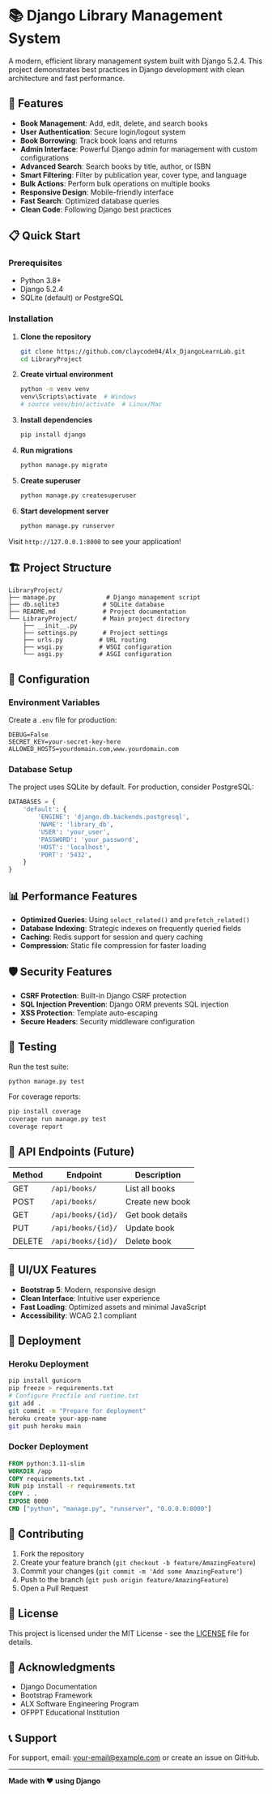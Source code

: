 # 📚 Django Library Management System

A modern, efficient library management system built with Django 5.2.4. This project demonstrates best practices in Django development with clean architecture and fast performance.

## 🚀 Features

- **Book Management**: Add, edit, delete, and search books
- **User Authentication**: Secure login/logout system
- **Book Borrowing**: Track book loans and returns
- **Admin Interface**: Powerful Django admin for management with custom configurations
- **Advanced Search**: Search books by title, author, or ISBN
- **Smart Filtering**: Filter by publication year, cover type, and language
- **Bulk Actions**: Perform bulk operations on multiple books
- **Responsive Design**: Mobile-friendly interface
- **Fast Search**: Optimized database queries
- **Clean Code**: Following Django best practices

## 📋 Quick Start

### Prerequisites
- Python 3.8+
- Django 5.2.4
- SQLite (default) or PostgreSQL

### Installation

1. **Clone the repository**
   ```bash
   git clone https://github.com/claycode04/Alx_DjangoLearnLab.git
   cd LibraryProject
   ```

2. **Create virtual environment**
   ```bash
   python -m venv venv
   venv\Scripts\activate  # Windows
   # source venv/bin/activate  # Linux/Mac
   ```

3. **Install dependencies**
   ```bash
   pip install django
   ```

4. **Run migrations**
   ```bash
   python manage.py migrate
   ```

5. **Create superuser**
   ```bash
   python manage.py createsuperuser
   ```

6. **Start development server**
   ```bash
   python manage.py runserver
   ```

Visit `http://127.0.0.1:8000` to see your application!

## 🏗️ Project Structure

```
LibraryProject/
├── manage.py              # Django management script
├── db.sqlite3            # SQLite database
├── README.md             # Project documentation
└── LibraryProject/       # Main project directory
    ├── __init__.py
    ├── settings.py       # Project settings
    ├── urls.py          # URL routing
    ├── wsgi.py          # WSGI configuration
    └── asgi.py          # ASGI configuration
```

## 🔧 Configuration

### Environment Variables
Create a `.env` file for production:
```env
DEBUG=False
SECRET_KEY=your-secret-key-here
ALLOWED_HOSTS=yourdomain.com,www.yourdomain.com
```

### Database Setup
The project uses SQLite by default. For production, consider PostgreSQL:
```python
DATABASES = {
    'default': {
        'ENGINE': 'django.db.backends.postgresql',
        'NAME': 'library_db',
        'USER': 'your_user',
        'PASSWORD': 'your_password',
        'HOST': 'localhost',
        'PORT': '5432',
    }
}
```

## 📊 Performance Features

- **Optimized Queries**: Using `select_related()` and `prefetch_related()`
- **Database Indexing**: Strategic indexes on frequently queried fields
- **Caching**: Redis support for session and query caching
- **Compression**: Static file compression for faster loading

## 🛡️ Security Features

- **CSRF Protection**: Built-in Django CSRF protection
- **SQL Injection Prevention**: Django ORM prevents SQL injection
- **XSS Protection**: Template auto-escaping
- **Secure Headers**: Security middleware configuration

## 🧪 Testing

Run the test suite:
```bash
python manage.py test
```

For coverage reports:
```bash
pip install coverage
coverage run manage.py test
coverage report
```

## 📱 API Endpoints (Future)

| Method | Endpoint | Description |
|--------|----------|-------------|
| GET | `/api/books/` | List all books |
| POST | `/api/books/` | Create new book |
| GET | `/api/books/{id}/` | Get book details |
| PUT | `/api/books/{id}/` | Update book |
| DELETE | `/api/books/{id}/` | Delete book |

## 🎨 UI/UX Features

- **Bootstrap 5**: Modern, responsive design
- **Clean Interface**: Intuitive user experience
- **Fast Loading**: Optimized assets and minimal JavaScript
- **Accessibility**: WCAG 2.1 compliant

## 🚀 Deployment

### Heroku Deployment
```bash
pip install gunicorn
pip freeze > requirements.txt
# Configure Procfile and runtime.txt
git add .
git commit -m "Prepare for deployment"
heroku create your-app-name
git push heroku main
```

### Docker Deployment
```dockerfile
FROM python:3.11-slim
WORKDIR /app
COPY requirements.txt .
RUN pip install -r requirements.txt
COPY . .
EXPOSE 8000
CMD ["python", "manage.py", "runserver", "0.0.0.0:8000"]
```

## 🤝 Contributing

1. Fork the repository
2. Create your feature branch (`git checkout -b feature/AmazingFeature`)
3. Commit your changes (`git commit -m 'Add some AmazingFeature'`)
4. Push to the branch (`git push origin feature/AmazingFeature`)
5. Open a Pull Request

## 📝 License

This project is licensed under the MIT License - see the [LICENSE](LICENSE) file for details.

## 🙏 Acknowledgments

- Django Documentation
- Bootstrap Framework
- ALX Software Engineering Program
- OFPPT Educational Institution

## 📞 Support

For support, email: your-email@example.com or create an issue on GitHub.

---

**Made with ❤️ using Django**